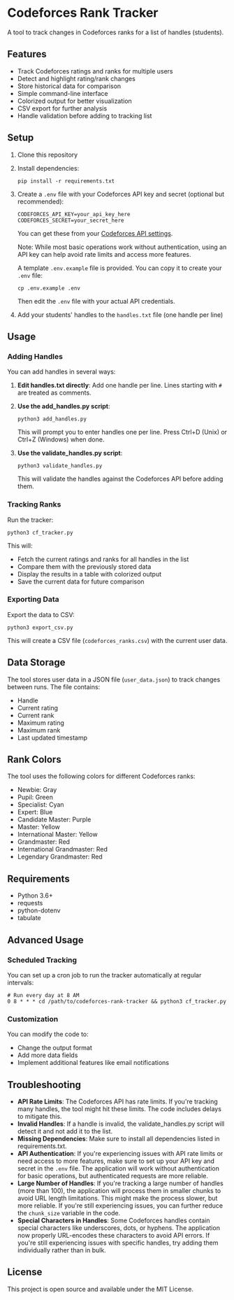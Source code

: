 # Codeforces Rank Tracker

A tool to track changes in Codeforces ranks for a list of handles (students).

## Features

- Track Codeforces ratings and ranks for multiple users
- Detect and highlight rating/rank changes
- Store historical data for comparison
- Simple command-line interface
- Colorized output for better visualization
- CSV export for further analysis
- Handle validation before adding to tracking list

## Setup

1. Clone this repository
2. Install dependencies:
   ```
   pip install -r requirements.txt
   ```
3. Create a `.env` file with your Codeforces API key and secret (optional but recommended):

   ```
   CODEFORCES_API_KEY=your_api_key_here
   CODEFORCES_SECRET=your_secret_here
   ```

   You can get these from your [Codeforces API settings](https://codeforces.com/settings/api).

   Note: While most basic operations work without authentication, using an API key can help avoid rate limits and access more features.

   A template `.env.example` file is provided. You can copy it to create your `.env` file:

   ```
   cp .env.example .env
   ```

   Then edit the `.env` file with your actual API credentials.

4. Add your students' handles to the `handles.txt` file (one handle per line)

## Usage

### Adding Handles

You can add handles in several ways:

1. **Edit handles.txt directly**:
   Add one handle per line. Lines starting with `#` are treated as comments.

2. **Use the add_handles.py script**:

   ```
   python3 add_handles.py
   ```

   This will prompt you to enter handles one per line. Press Ctrl+D (Unix) or Ctrl+Z (Windows) when done.

3. **Use the validate_handles.py script**:
   ```
   python3 validate_handles.py
   ```
   This will validate the handles against the Codeforces API before adding them.

### Tracking Ranks

Run the tracker:

```
python3 cf_tracker.py
```

This will:

- Fetch the current ratings and ranks for all handles in the list
- Compare them with the previously stored data
- Display the results in a table with colorized output
- Save the current data for future comparison

### Exporting Data

Export the data to CSV:

```
python3 export_csv.py
```

This will create a CSV file (`codeforces_ranks.csv`) with the current user data.

## Data Storage

The tool stores user data in a JSON file (`user_data.json`) to track changes between runs. The file contains:

- Handle
- Current rating
- Current rank
- Maximum rating
- Maximum rank
- Last updated timestamp

## Rank Colors

The tool uses the following colors for different Codeforces ranks:

- Newbie: Gray
- Pupil: Green
- Specialist: Cyan
- Expert: Blue
- Candidate Master: Purple
- Master: Yellow
- International Master: Yellow
- Grandmaster: Red
- International Grandmaster: Red
- Legendary Grandmaster: Red

## Requirements

- Python 3.6+
- requests
- python-dotenv
- tabulate

## Advanced Usage

### Scheduled Tracking

You can set up a cron job to run the tracker automatically at regular intervals:

```
# Run every day at 8 AM
0 8 * * * cd /path/to/codeforces-rank-tracker && python3 cf_tracker.py
```

### Customization

You can modify the code to:

- Change the output format
- Add more data fields
- Implement additional features like email notifications

## Troubleshooting

- **API Rate Limits**: The Codeforces API has rate limits. If you're tracking many handles, the tool might hit these limits. The code includes delays to mitigate this.
- **Invalid Handles**: If a handle is invalid, the validate_handles.py script will detect it and not add it to the list.
- **Missing Dependencies**: Make sure to install all dependencies listed in requirements.txt.
- **API Authentication**: If you're experiencing issues with API rate limits or need access to more features, make sure to set up your API key and secret in the `.env` file. The application will work without authentication for basic operations, but authenticated requests are more reliable.
- **Large Number of Handles**: If you're tracking a large number of handles (more than 100), the application will process them in smaller chunks to avoid URL length limitations. This might make the process slower, but more reliable. If you're still experiencing issues, you can further reduce the `chunk_size` variable in the code.
- **Special Characters in Handles**: Some Codeforces handles contain special characters like underscores, dots, or hyphens. The application now properly URL-encodes these characters to avoid API errors. If you're still experiencing issues with specific handles, try adding them individually rather than in bulk.

## License

This project is open source and available under the MIT License.
